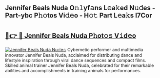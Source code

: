 ## Jennifer Beals Nuda O𝚗𝚕yf𝚊ns L𝚎a𝚔ed N𝚞𝚍es - Part-ybc P𝚑𝚘tos Vi𝚍𝚎o - H𝚘𝚝 Part L𝚎a𝚔s I7Cor

# <h2><a href="http://kff7wzg.oniu.top/?m=Jennifer+Beals+Nuda">🔗👉 🔴 Jennifer Beals Nuda P𝚑ot𝚘𝚜 V𝚒d𝚎o</a></h2>

[![Jennifer Beals Nuda Nu𝚍e𝚜](https://i.imgur.com/0qMVB7G.gif)](http://kff7wzg.oniu.top/?m=Jennifer+Beals+Nuda)
Cybernetic performer and multimedia innovator Jennifer Beals Nuda, acclaimed for distributing dance and lifestyle inspiration through viral dance sequences and compact films. Skilled animal trainer Jennifer Beals Nuda, celebrated for their remarkable abilities and accomplishments in training animals for performances.  
